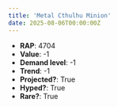 ```yaml
---
title: 'Metal Cthulhu Minion'
date: 2025-08-06T00:00:00Z
---
```

- **RAP**: 4704
- **Value**: -1
- **Demand level**: -1
- **Trend**: -1
- **Projected?**: True
- **Hyped?**: True
- **Rare?**: True
